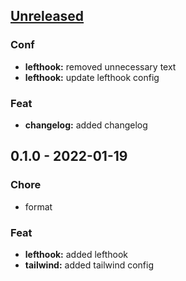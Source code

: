 <a name="unreleased"></a>
## [Unreleased]

### Conf
- **lefthook:** removed unnecessary text
- **lefthook:** update lefthook config

### Feat
- **changelog:** added changelog


<a name="0.1.0"></a>
## 0.1.0 - 2022-01-19
### Chore
- format

### Feat
- **lefthook:** added lefthook
- **tailwind:** added tailwind config


[Unreleased]: https://github.com/tigorlazuardi/at-home/compare/0.1.0...HEAD
